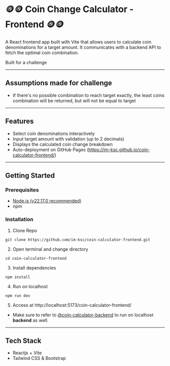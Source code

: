 # 🪙🪙 Coin Change Calculator - Frontend 🪙🪙

A React frontend app built with Vite that allows users to calculate coin denominations for a target amount. It communicates with a backend API to fetch the optimal coin combination.

Built for a challenge

---

## Assumptions made for challenge

- If there's no possible combination to reach target exactly, the least coins combination will be returned, but will not be equal to target

---

## Features

- Select coin denominations interactively
- Input target amount with validation (up to 2 decimals)
- Displays the calculated coin change breakdown
- Auto-deployment on GitHub Pages (https://im-ksc.github.io/coin-calculator-frontend/)

---

## Getting Started

### Prerequisites

- [Node.js (v22.17.0 recommended)](https://nodejs.org/en/download)
- npm

### Installation
1. Clone Repo
```
git clone https://github.com/im-ksc/coin-calculator-frontend.git
```
2. Open terminal and change directory
```
cd coin-calculator-frontend
```
3. Install dependencies
```
npm install
```
4. Run on localhost
```
npm run dev
```
5. Access at http://localhost:5173/coin-calculator-frontend/
- Make sure to refer to [@coin-calculator-backend](https://github.com/im-ksc/coin-calculator-backend) to run on localhost **backend** as well.

---

## Tech Stack

- Reactjs + Vite
- Tailwind CSS & Bootstrap
